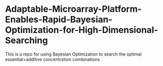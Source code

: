 # Adaptable-Microarray-Platform-Enables-Rapid-Bayesian-Optimization-for-High-Dimensional-Searching
This is a repo for using Bayesian Optimization to search the optimal essential+additive concentration combinations

